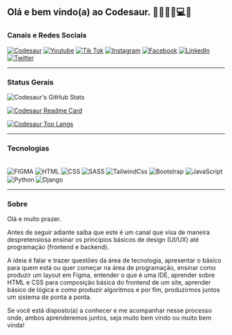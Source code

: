## Olá e bem vindo(a) ao Codesaur. 🙋🏻‍♂️🦖💻🫶

### Canais e Redes Sociais
[![Codesaur](https://img.shields.io/badge/website-000000?style=for-the-badge&logo=About.me&logoColor=white)]()
[![Youtube](https://img.shields.io/badge/YouTube-FF0000?style=for-the-badge&logo=youtube&logoColor=white)](https://www.youtube.com/@codesaur)
[![Tik Tok](https://img.shields.io/badge/TikTok-000000?style=for-the-badge&logo=tiktok&logoColor=white)](https://www.tiktok.com/@codesaur_course)
[![Instagram](https://img.shields.io/badge/Instagram-E4405F?style=for-the-badge&logo=instagram&logoColor=white)](https://www.instagram.com/codesaurcourse/)
[![Facebook](https://img.shields.io/badge/Facebook-1877F2?style=for-the-badge&logo=facebook&logoColor=white)](https://www.facebook.com/profile.php?id=100094060126585)
[![LinkedIn](https://img.shields.io/badge/LinkedIn-0077B5?style=for-the-badge&logo=linkedin&logoColor=white)](https://www.linkedin.com/company/codesaur/)
[![Twitter](https://img.shields.io/badge/Twitter-1DA1F2?style=for-the-badge&logo=twitter&logoColor=white)]()

---

### Status Gerais
![Codesaur's GitHub Stats](https://github-readme-stats.vercel.app/api?username=codesaur-course&show_icons=true&theme=dracula)

[![Codesaur Readme Card](https://github-readme-stats.vercel.app/api/pin/?username=codesaur-course&repo=github-readme-stats)](https://github.com/codesaur-course/github-readme-stats)

[![Codesaur Top Langs](https://github-readme-stats.vercel.app/api/top-langs/?username=codesaur-course&layout=donut)](https://github.com/codesaur-course/github-readme-stats)

---

### Tecnologias
<div style="display: inline-block"></br>
  <img align="center" alt="FIGMA" src="https://img.shields.io/badge/Figma-F24E1E?style=for-the-badge&logo=figma&logoColor=white" />
  <img align="center" alt="HTML" src="https://img.shields.io/badge/HTML-239120?style=for-the-badge&logo=html5&logoColor=white" />
  <img align="center" alt="CSS" src="https://img.shields.io/badge/CSS3-1572B6?style=for-the-badge&logo=css3&logoColor=white" />
  <img align="center" alt="SASS" src="https://img.shields.io/badge/Sass-CC6699?style=for-the-badge&logo=sass&logoColor=white" />
  <img align="center" alt="TailwindCss" src="https://img.shields.io/badge/Tailwind_CSS-38B2AC?style=for-the-badge&logo=tailwind-css&logoColor=white" />
  <img align="center" alt="Bootstrap" src="https://img.shields.io/badge/Bootstrap-563D7C?style=for-the-badge&logo=bootstrap&logoColor=white" />
  <img align="center" alt="JavaScript" src="https://img.shields.io/badge/JavaScript-F7DF1E?style=for-the-badge&logo=javascript&logoColor=black" />
  <img align="center" alt="Python" src="https://img.shields.io/badge/Python-14354C?style=for-the-badge&logo=python&logoColor=white" />
  <img align="center" alt="Django" src="https://img.shields.io/badge/Django-092E20?style=for-the-badge&logo=django&logoColor=white" />
</div>

---

### Sobre
<p>Olá e muito prazer.</p>
<p>Antes de seguir adiante saiba que este é um canal que visa de maneira despretensiosa ensinar os princípios básicos de design (UI/UX) até programação (frontend e backend).</p>
<p>A ideia é falar e trazer questões da área de tecnologia, apresentar o básico para quem está ou quer começar na área de programação, ensinar como produzir um layout em Figma, entender o que é uma IDE, aprender sobre HTML e CSS para composição básica do frontend de um site, aprender básico de lógica e como produzir algoritmos e por fim, produzirmos juntos um sistema de ponta a ponta.</p>
<p>Se você está disposto(a) a conhecer e me acompanhar nesse processo onde, ambos aprenderemos juntos, seja muito bem vindo ou muito bem vinda!</p>
